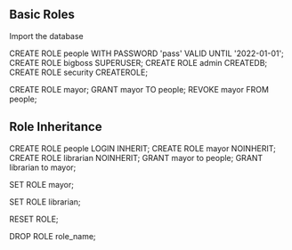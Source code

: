 ## Basic Roles

Import the database

CREATE ROLE people WITH PASSWORD 'pass' VALID UNTIL '2022-01-01';
CREATE ROLE bigboss SUPERUSER;
CREATE ROLE admin CREATEDB;
CREATE ROLE security CREATEROLE;

CREATE ROLE mayor;
GRANT mayor TO people;
REVOKE mayor FROM people;




## Role Inheritance

CREATE ROLE people LOGIN INHERIT;
CREATE ROLE mayor NOINHERIT;
CREATE ROLE librarian NOINHERIT;
GRANT mayor to people;
GRANT librarian to mayor;

SET ROLE mayor;

SET ROLE librarian;

RESET ROLE;

DROP ROLE role_name;